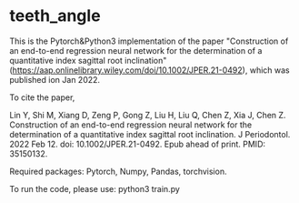 # teeth_angle
This is the Pytorch&Python3 implementation of the paper "Construction of an end-to-end regression neural network for the determination of a quantitative index sagittal root inclination" (https://aap.onlinelibrary.wiley.com/doi/10.1002/JPER.21-0492), which was published ion Jan 2022.

To cite the paper,
<p> Lin Y, Shi M, Xiang D, Zeng P, Gong Z, Liu H, Liu Q, Chen Z, Xia J, Chen Z. Construction of an end-to-end regression neural network for the determination of a quantitative index sagittal root inclination. J Periodontol. 2022 Feb 12. doi: 10.1002/JPER.21-0492. Epub ahead of print. PMID: 35150132. </p>

Required packages: Pytorch, Numpy, Pandas, torchvision.

To run the code, please use: python3 train.py
